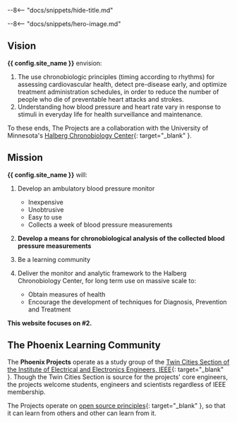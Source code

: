 --8<-- "docs/snippets/hide-title.md"

--8<-- "docs/snippets/hero-image.md"

## Vision

**{{ config.site_name }}** envision:

1. The use chronobiologic principles (timing according to rhythms) for assessing cardiovascular health, detect pre-disease early, and optimize treatment administration schedules, in order to reduce the number of people who die of preventable heart attacks and strokes.
2. Understanding how blood pressure and heart rate vary in response to stimuli in everyday life for health surveillance and maintenance.

To these ends, The Projects are a collaboration with the University of Minnesota's [Halberg Chronobiology Center](https://halbergchronobiologycenter.umn.edu){: target="_blank" }.

## Mission

**{{ config.site_name }}** will: 

1.  Develop an ambulatory blood pressure monitor

    * Inexpensive
    * Unobtrusive
    * Easy to use
    * Collects a week of blood pressure measurements

2. **Develop a means for chronobiological analysis of the collected blood pressure measurements**

3. Be a learning community

4. Deliver the monitor and analytic framework to the Halberg Chronobiology Center, for long term use on massive scale to:

    * Obtain measures of health
    * Encourage the development of techniques for Diagnosis, Prevention and Treatment

**This website focuses on #2.**

## The Phoenix Learning Community

The **Phoenix Projects** operate as a study group of the [Twin Cities Section of the Institute of Electrical and Electronics Engineers, IEEE](https://tc-ieee.org){: target="_blank" }. Though the Twin Cities Section is source for the projects' core engineers, the projects welcome students, engineers and scientists regardless of IEEE membership.

The Projects operate on [open source principles](https://opensource.org/osd/){: target="_blank" }, so that it can learn from others and other can learn from it.
